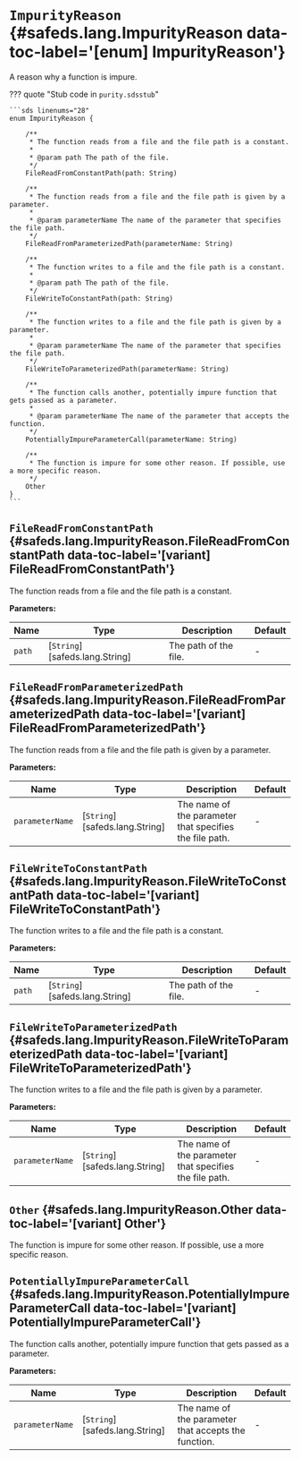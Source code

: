 # <code class="doc-symbol doc-symbol-enum"></code> `ImpurityReason` {#safeds.lang.ImpurityReason data-toc-label='[enum] ImpurityReason'}

A reason why a function is impure.

??? quote "Stub code in `purity.sdsstub`"

    ```sds linenums="28"
    enum ImpurityReason {

        /**
         * The function reads from a file and the file path is a constant.
         *
         * @param path The path of the file.
         */
        FileReadFromConstantPath(path: String)

        /**
         * The function reads from a file and the file path is given by a parameter.
         *
         * @param parameterName The name of the parameter that specifies the file path.
         */
        FileReadFromParameterizedPath(parameterName: String)

        /**
         * The function writes to a file and the file path is a constant.
         *
         * @param path The path of the file.
         */
        FileWriteToConstantPath(path: String)

        /**
         * The function writes to a file and the file path is given by a parameter.
         *
         * @param parameterName The name of the parameter that specifies the file path.
         */
        FileWriteToParameterizedPath(parameterName: String)

        /**
         * The function calls another, potentially impure function that gets passed as a parameter.
         *
         * @param parameterName The name of the parameter that accepts the function.
         */
        PotentiallyImpureParameterCall(parameterName: String)

        /**
         * The function is impure for some other reason. If possible, use a more specific reason.
         */
        Other
    }
    ```

## <code class="doc-symbol doc-symbol-variant"></code> `FileReadFromConstantPath` {#safeds.lang.ImpurityReason.FileReadFromConstantPath data-toc-label='[variant] FileReadFromConstantPath'}

The function reads from a file and the file path is a constant.

**Parameters:**

| Name | Type | Description | Default |
|------|------|-------------|---------|
| `path` | [`String`][safeds.lang.String] | The path of the file. | - |

## <code class="doc-symbol doc-symbol-variant"></code> `FileReadFromParameterizedPath` {#safeds.lang.ImpurityReason.FileReadFromParameterizedPath data-toc-label='[variant] FileReadFromParameterizedPath'}

The function reads from a file and the file path is given by a parameter.

**Parameters:**

| Name | Type | Description | Default |
|------|------|-------------|---------|
| `parameterName` | [`String`][safeds.lang.String] | The name of the parameter that specifies the file path. | - |

## <code class="doc-symbol doc-symbol-variant"></code> `FileWriteToConstantPath` {#safeds.lang.ImpurityReason.FileWriteToConstantPath data-toc-label='[variant] FileWriteToConstantPath'}

The function writes to a file and the file path is a constant.

**Parameters:**

| Name | Type | Description | Default |
|------|------|-------------|---------|
| `path` | [`String`][safeds.lang.String] | The path of the file. | - |

## <code class="doc-symbol doc-symbol-variant"></code> `FileWriteToParameterizedPath` {#safeds.lang.ImpurityReason.FileWriteToParameterizedPath data-toc-label='[variant] FileWriteToParameterizedPath'}

The function writes to a file and the file path is given by a parameter.

**Parameters:**

| Name | Type | Description | Default |
|------|------|-------------|---------|
| `parameterName` | [`String`][safeds.lang.String] | The name of the parameter that specifies the file path. | - |

## <code class="doc-symbol doc-symbol-variant"></code> `Other` {#safeds.lang.ImpurityReason.Other data-toc-label='[variant] Other'}

The function is impure for some other reason. If possible, use a more specific reason.

## <code class="doc-symbol doc-symbol-variant"></code> `PotentiallyImpureParameterCall` {#safeds.lang.ImpurityReason.PotentiallyImpureParameterCall data-toc-label='[variant] PotentiallyImpureParameterCall'}

The function calls another, potentially impure function that gets passed as a parameter.

**Parameters:**

| Name | Type | Description | Default |
|------|------|-------------|---------|
| `parameterName` | [`String`][safeds.lang.String] | The name of the parameter that accepts the function. | - |
